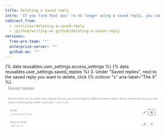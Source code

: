 ```yaml
---
title: Deleting a saved reply
intro: 'If you find that you''re no longer using a saved reply, you can delete it.'
redirect_from:
  - /articles/deleting-a-saved-reply
  - /github/writing-on-github/deleting-a-saved-reply
versions:
  free-pro-team: '*'
  enterprise-server: '*'
  github-ae: '*'
---
```

{% data reusables.user_settings.access_settings %}
{% data reusables.user_settings.saved_replies %}
3. Under "Saved replies", next to the saved reply you want to delete, click {% octicon "x" aria-label="The X" %}.  
![Delete saved reply](/assets/images/help/settings/saved-replies-delete-existing.png)
